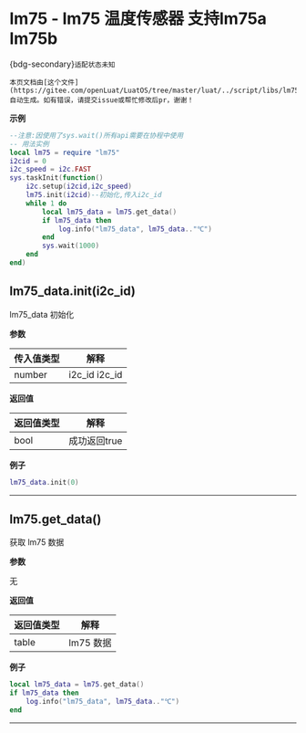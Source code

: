 # lm75 - lm75 温度传感器 支持lm75a lm75b

{bdg-secondary}`适配状态未知`

```{note}
本页文档由[这个文件](https://gitee.com/openLuat/LuatOS/tree/master/luat/../script/libs/lm75.lua)自动生成。如有错误，请提交issue或帮忙修改后pr，谢谢！
```


**示例**

```lua
--注意:因使用了sys.wait()所有api需要在协程中使用
-- 用法实例
local lm75 = require "lm75"
i2cid = 0
i2c_speed = i2c.FAST
sys.taskInit(function()
    i2c.setup(i2cid,i2c_speed)
    lm75.init(i2cid)--初始化,传入i2c_id
    while 1 do
        local lm75_data = lm75.get_data()
        if lm75_data then
            log.info("lm75_data", lm75_data.."℃")
        end
        sys.wait(1000)
    end
end)

```

## lm75_data.init(i2c_id)



lm75_data 初始化

**参数**

|传入值类型|解释|
|-|-|
|number|i2c_id i2c_id|

**返回值**

|返回值类型|解释|
|-|-|
|bool|成功返回true|

**例子**

```lua
lm75_data.init(0)

```

---

## lm75.get_data()



获取 lm75 数据

**参数**

无

**返回值**

|返回值类型|解释|
|-|-|
|table|lm75 数据|

**例子**

```lua
local lm75_data = lm75.get_data()
if lm75_data then
    log.info("lm75_data", lm75_data.."℃")
end


```

---

